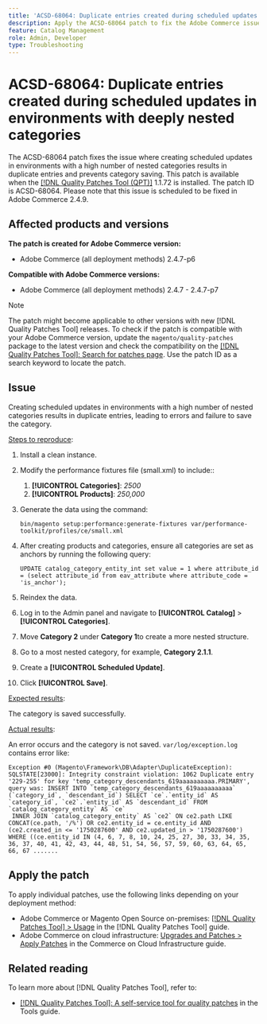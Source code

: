 ```yaml
---
title: 'ACSD-68064: Duplicate entries created during scheduled updates in environments with deeply nested categories'
description: Apply the ACSD-68064 patch to fix the Adobe Commerce issue where creating scheduled updates in environments with a high number of nested categories results in duplicate entries and prevents category saving.
feature: Catalog Management
role: Admin, Developer
type: Troubleshooting
---
```


# ACSD-68064: Duplicate entries created during scheduled updates in environments with deeply nested categories

The ACSD-68064 patch fixes the issue where creating scheduled updates in environments with a high number of nested categories results in duplicate entries and prevents category saving. This patch is available when the [[!DNL Quality Patches Tool (QPT)]](/help/tools/quality-patches-tool/quality-patches-tool-to-self-serve-quality-patches.md) 1.1.72 is installed. The patch ID is ACSD-68064. Please note that this issue is scheduled to be fixed in Adobe Commerce 2.4.9.

## Affected products and versions

**The patch is created for Adobe Commerce version:**

* Adobe Commerce (all deployment methods) 2.4.7-p6

**Compatible with Adobe Commerce versions:**

* Adobe Commerce (all deployment methods) 2.4.7 - 2.4.7-p7

>[!NOTE]
>
>The patch might become applicable to other versions with new [!DNL Quality Patches Tool] releases. To check if the patch is compatible with your Adobe Commerce version, update the `magento/quality-patches` package to the latest version and check the compatibility on the [[!DNL Quality Patches Tool]: Search for patches page](https://experienceleague.adobe.com/tools/commerce-quality-patches/index.html). Use the patch ID as a search keyword to locate the patch.

## Issue

Creating scheduled updates in environments with a high number of nested categories results in duplicate entries, leading to errors and failure to save the category.

<u>Steps to reproduce</u>:

1. Install a clean instance.
1. Modify the performance fixtures file (small.xml) to include::
    1. **[!UICONTROL Categories]**: *2500*
    1. **[!UICONTROL Products]**: *250,000*
1. Generate the data using the command:

    ```
    bin/magento setup:performance:generate-fixtures var/performance-toolkit/profiles/ce/small.xml
    ```

1. After creating products and categories, ensure all categories are set as anchors by running the following query:

    ```
    UPDATE catalog_category_entity_int set value = 1 where attribute_id = (select attribute_id from eav_attribute where attribute_code = 'is_anchor'); 
    ```

1. Reindex the data.
1. Log in to the Admin panel and navigate to **[!UICONTROL Catalog]** > **[!UICONTROL Categories]**.
1. Move **Category 2** under **Category 1**to create a more nested structure.
1. Go to a most nested category, for example, **Category 2.1.1**.
1. Create a **[!UICONTROL Scheduled Update]**.
1. Click **[!UICONTROL Save]**.

<u>Expected results</u>:

The category is saved successfully.

<u>Actual results</u>:

An error occurs and the category is not saved. `var/log/exception.log` contains error like:

```
Exception #0 (Magento\Framework\DB\Adapter\DuplicateException): SQLSTATE[23000]: Integrity constraint violation: 1062 Duplicate entry '229-255' for key 'temp_category_descendants_619aaaaaaaaaa.PRIMARY', query was: INSERT INTO `temp_category_descendants_619aaaaaaaaaa` (`category_id`, `descendant_id`) SELECT `ce`.`entity_id` AS `category_id`, `ce2`.`entity_id` AS `descendant_id` FROM `catalog_category_entity` AS `ce`
 INNER JOIN `catalog_category_entity` AS `ce2` ON ce2.path LIKE CONCAT(ce.path, '/%') OR ce2.entity_id = ce.entity_id AND (ce2.created_in <= '1750287600' AND ce2.updated_in > '1750287600') WHERE ((ce.entity_id IN (4, 6, 7, 8, 10, 24, 25, 27, 30, 33, 34, 35, 36, 37, 40, 41, 42, 43, 44, 48, 51, 54, 56, 57, 59, 60, 63, 64, 65, 66, 67 .......
```

## Apply the patch

To apply individual patches, use the following links depending on your deployment method:

* Adobe Commerce or Magento Open Source on-premises: [[!DNL Quality Patches Tool] > Usage](/help/tools/quality-patches-tool/usage.md) in the [!DNL Quality Patches Tool] guide.
* Adobe Commerce on cloud infrastructure: [Upgrades and Patches > Apply Patches](https://experienceleague.adobe.com/docs/commerce-cloud-service/user-guide/develop/upgrade/apply-patches.html) in the Commerce on Cloud Infrastructure guide.

## Related reading

To learn more about [!DNL Quality Patches Tool], refer to:

* [[!DNL Quality Patches Tool]: A self-service tool for quality patches](/help/tools/quality-patches-tool/quality-patches-tool-to-self-serve-quality-patches.md) in the Tools guide.
